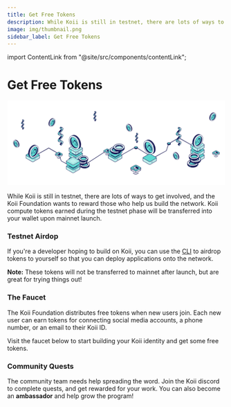 ```yaml
---
title: Get Free Tokens
description: While Koii is still in testnet, there are lots of ways to get involved.
image: img/thumbnail.png
sidebar_label: Get Free Tokens
---
```


import ContentLink from "@site/src/components/contentLink";

# Get Free Tokens

![PoRT](./img/Get%20Free%20Tokens.svg)

While Koii is still in testnet, there are lots of ways to get involved, and the Koii Foundation wants to reward those who help us build the network. Koii compute tokens earned during the testnet phase will be transferred into your wallet upon mainnet launch.&#x20;

### Testnet Airdop

If you're a developer hoping to build on Koii, you can use the [CLI](/develop/category/koii-command-line-tool) to airdrop tokens to yourself so that you can deploy applications onto the network.&#x20;

**Note:** These tokens will not be transferred to mainnet after launch, but are great for trying things out!

<ContentLink
  title='Using the Koii CLI'
  link='/develop/category/koii-command-line-tool'
  iconType='copy'
/>

### The Faucet

The Koii Foundation distributes free tokens when new users join. Each new user can earn tokens for connecting social media accounts, a phone number, or an email to their Koii ID.

Visit the faucet below to start building your Koii identity and get some free tokens.

<ContentLink
  title='Faucet | Koii'
  link='https://faucet.koii.live/'
  imageLink='https://faucet.koii.live/favicon.ico'
/>

### Community Quests

The community team needs help spreading the word. Join the Koii discord to complete quests, and get rewarded for your work. You can also become an **ambassador** and help grow the program!

<ContentLink
  title='How You can help with Koii'
  link='https://blog.koii.network/How-YOU-can-help-Koii/'
  description='Koii'
/>
